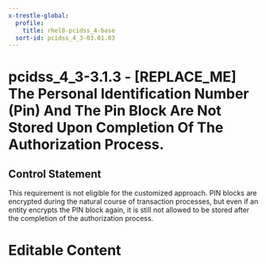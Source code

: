 ```yaml
---
x-trestle-global:
  profile:
    title: rhel8-pcidss_4-base
  sort-id: pcidss_4_3-03.01.03
---
```


# pcidss_4_3-3.1.3 - \[REPLACE_ME\] The Personal Identification Number (Pin) And The Pin Block Are Not Stored Upon Completion Of The Authorization Process.

## Control Statement

This requirement is not eligible for the customized approach. PIN blocks are encrypted
during the natural course of transaction processes, but even if an entity encrypts the
PIN block again, it is still not allowed to be stored after the completion of the
authorization process.

# Editable Content

<!-- Make additions and edits below -->
<!-- The above represents the contents of the control as received by the profile, prior to additions. -->
<!-- If the profile makes additions to the control, they will appear below. -->
<!-- The above markdown may not be edited but you may edit the content below, and/or introduce new additions to be made by the profile. -->
<!-- If there is a yaml header at the top, parameter values may be edited. Use --set-parameters to incorporate the changes during assembly. -->
<!-- The content here will then replace what is in the profile for this control, after running profile-assemble. -->
<!-- The current profile has no added parts for this control, but you may add new ones here. -->
<!-- Each addition must have a heading either of the form ## Control my_addition_name -->
<!-- or ## Part a. (where the a. refers to one of the control statement labels.) -->
<!-- "## Control" parts are new parts added after the statement part. -->
<!-- "## Part" parts are new parts added into the top-level statement part with that label. -->
<!-- Subparts may be added with nested hash levels of the form ### My Subpart Name -->
<!-- underneath the parent ## Control or ## Part being added -->
<!-- See https://oscal-compass.github.io/compliance-trestle/tutorials/ssp_profile_catalog_authoring/ssp_profile_catalog_authoring for guidance. -->
